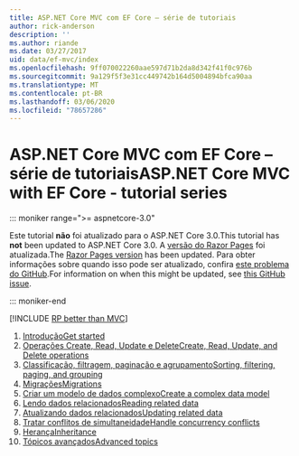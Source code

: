 ```yaml
---
title: ASP.NET Core MVC com EF Core – série de tutoriais
author: rick-anderson
description: ''
ms.author: riande
ms.date: 03/27/2017
uid: data/ef-mvc/index
ms.openlocfilehash: 9ff070022260aae597d71b2da8d342f41f0c976b
ms.sourcegitcommit: 9a129f5f3e31cc449742b164d5004894bfca90aa
ms.translationtype: MT
ms.contentlocale: pt-BR
ms.lasthandoff: 03/06/2020
ms.locfileid: "78657286"
---
```

# <a name="aspnet-core-mvc-with-ef-core---tutorial-series"></a><span data-ttu-id="588e4-102">ASP.NET Core MVC com EF Core – série de tutoriais</span><span class="sxs-lookup"><span data-stu-id="588e4-102">ASP.NET Core MVC with EF Core - tutorial series</span></span>

::: moniker range=">= aspnetcore-3.0"

<span data-ttu-id="588e4-103">Este tutorial **não** foi atualizado para o ASP.NET Core 3.0.</span><span class="sxs-lookup"><span data-stu-id="588e4-103">This tutorial has **not** been updated to ASP.NET Core 3.0.</span></span> <span data-ttu-id="588e4-104">A [versão do Razor Pages](xref:data/ef-rp/intro) foi atualizada.</span><span class="sxs-lookup"><span data-stu-id="588e4-104">The [Razor Pages version](xref:data/ef-rp/intro) has been updated.</span></span> <span data-ttu-id="588e4-105">Para obter informações sobre quando isso pode ser atualizado, confira [este problema do GitHub](https://github.com/dotnet/AspNetCore.Docs/issues/13920).</span><span class="sxs-lookup"><span data-stu-id="588e4-105">For information on when this might be updated, see [this GitHub issue](https://github.com/dotnet/AspNetCore.Docs/issues/13920).</span></span>

::: moniker-end

[!INCLUDE [RP better than MVC](../../includes/RP-EF/rp-over-mvc.md)]

1. [<span data-ttu-id="588e4-106">Introdução</span><span class="sxs-lookup"><span data-stu-id="588e4-106">Get started</span></span>](xref:data/ef-mvc/intro)
1. [<span data-ttu-id="588e4-107">Operações Create, Read, Update e Delete</span><span class="sxs-lookup"><span data-stu-id="588e4-107">Create, Read, Update, and Delete operations</span></span>](xref:data/ef-mvc/crud)
1. [<span data-ttu-id="588e4-108">Classificação, filtragem, paginação e agrupamento</span><span class="sxs-lookup"><span data-stu-id="588e4-108">Sorting, filtering, paging, and grouping</span></span>](xref:data/ef-mvc/sort-filter-page)
1. [<span data-ttu-id="588e4-109">Migrações</span><span class="sxs-lookup"><span data-stu-id="588e4-109">Migrations</span></span>](xref:data/ef-mvc/migrations)
1. [<span data-ttu-id="588e4-110">Criar um modelo de dados complexo</span><span class="sxs-lookup"><span data-stu-id="588e4-110">Create a complex data model</span></span>](xref:data/ef-mvc/complex-data-model)
1. [<span data-ttu-id="588e4-111">Lendo dados relacionados</span><span class="sxs-lookup"><span data-stu-id="588e4-111">Reading related data</span></span>](xref:data/ef-mvc/read-related-data)
1. [<span data-ttu-id="588e4-112">Atualizando dados relacionados</span><span class="sxs-lookup"><span data-stu-id="588e4-112">Updating related data</span></span>](xref:data/ef-mvc/update-related-data)
1. [<span data-ttu-id="588e4-113">Tratar conflitos de simultaneidade</span><span class="sxs-lookup"><span data-stu-id="588e4-113">Handle concurrency conflicts</span></span>](xref:data/ef-mvc/concurrency)
1. [<span data-ttu-id="588e4-114">Herança</span><span class="sxs-lookup"><span data-stu-id="588e4-114">Inheritance</span></span>](xref:data/ef-mvc/inheritance)
1. [<span data-ttu-id="588e4-115">Tópicos avançados</span><span class="sxs-lookup"><span data-stu-id="588e4-115">Advanced topics</span></span>](xref:data/ef-mvc/advanced)
